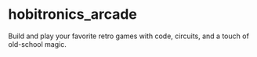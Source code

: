 # hobitronics_arcade
Build and play your favorite retro games with code, circuits, and a touch of old-school magic.

